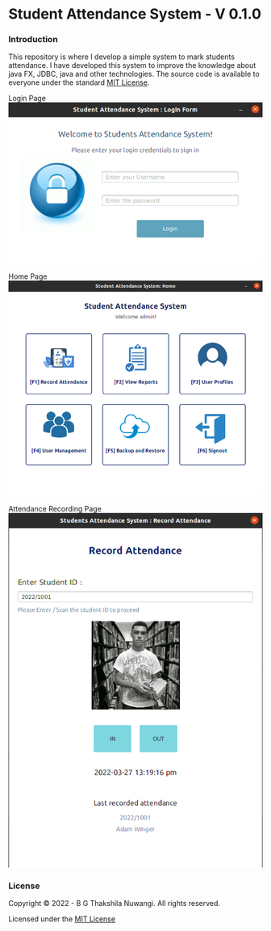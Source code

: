 # Student Attendance System - V 0.1.0

### Introduction
This repository is where I develop a simple system to mark students attendance. I have developed this system to improve the knowledge about java FX, JDBC, java and other technologies.
The source code is available to everyone under the standard [MIT License](https://choosealicense.com/licenses/mit/).

Login Page
![img](src/assets/image/image-1.png)

Home Page
![img](src/assets/image/image-2.png)

Attendance Recording Page
![img](src/assets/image/image-3.png)



### License
Copyright © 2022 -  B G Thakshila Nuwangi. All rights reserved.

Licensed under the [MIT License](https://choosealicense.com/licenses/mit/)